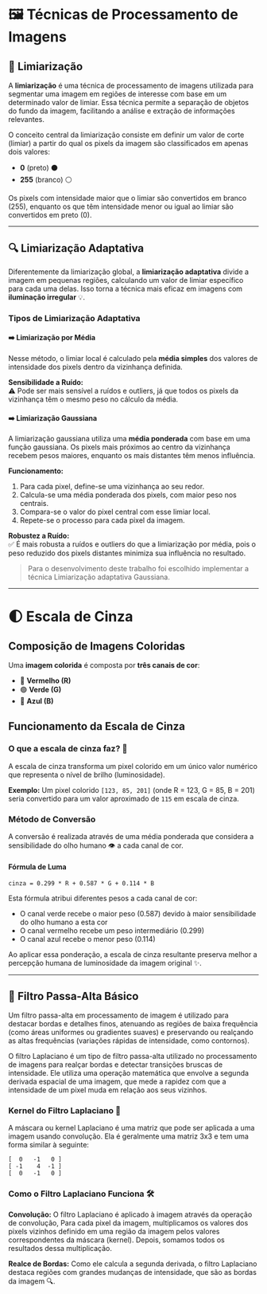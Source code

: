 # 🖼️ Técnicas de Processamento de Imagens

## 🎯 Limiarização

A **limiarização** é uma técnica de processamento de imagens utilizada para segmentar uma imagem em regiões de interesse com base em um determinado valor de limiar. Essa técnica permite a separação de objetos do fundo da imagem, facilitando a análise e extração de informações relevantes.

O conceito central da limiarização consiste em definir um valor de corte (limiar) a partir do qual os pixels da imagem são classificados em apenas dois valores:
- **0** (preto) ⚫
- **255** (branco) ⚪

Os pixels com intensidade maior que o limiar são convertidos em branco (255), enquanto os que têm intensidade menor ou igual ao limiar são convertidos em preto (0).

---

## 🔍 Limiarização Adaptativa

Diferentemente da limiarização global, a **limiarização adaptativa** divide a imagem em pequenas regiões, calculando um valor de limiar específico para cada uma delas. Isso torna a técnica mais eficaz em imagens com **iluminação irregular** 💡.

### Tipos de Limiarização Adaptativa

#### ➡️ Limiarização por Média

Nesse método, o limiar local é calculado pela **média simples** dos valores de intensidade dos pixels dentro da vizinhança definida.

**Sensibilidade a Ruído:**  
⚠️ Pode ser mais sensível a ruídos e outliers, já que todos os pixels da vizinhança têm o mesmo peso no cálculo da média.

#### ➡️ Limiarização Gaussiana

A limiarização gaussiana utiliza uma **média ponderada** com base em uma função gaussiana. Os pixels mais próximos ao centro da vizinhança recebem pesos maiores, enquanto os mais distantes têm menos influência.

**Funcionamento:**
1. Para cada pixel, define-se uma vizinhança ao seu redor.
2. Calcula-se uma média ponderada dos pixels, com maior peso nos centrais.
3. Compara-se o valor do pixel central com esse limiar local.
4. Repete-se o processo para cada pixel da imagem.

**Robustez a Ruído:**  
✅ É mais robusta a ruídos e outliers do que a limiarização por média, pois o peso reduzido dos pixels distantes minimiza sua influência no resultado.

> Para o desenvolvimento deste trabalho foi escolhido implementar a técnica Limiarização adaptativa Gaussiana.

---

# 🌓 Escala de Cinza

## Composição de Imagens Coloridas

Uma **imagem colorida** é composta por **três canais de cor**:
- 🔴 **Vermelho (R)**
- 🟢 **Verde (G)**
- 🔵 **Azul (B)**

## Funcionamento da Escala de Cinza

### O que a escala de cinza faz? 🤔

A escala de cinza transforma um pixel colorido em um único valor numérico que representa o nível de brilho (luminosidade).

**Exemplo:**
Um pixel colorido `[123, 85, 201]` (onde R = 123, G = 85, B = 201) seria convertido para um valor aproximado de `115` em escala de cinza.

### Método de Conversão

A conversão é realizada através de uma média ponderada que considera a sensibilidade do olho humano 👁️ a cada canal de cor.

#### Fórmula de Luma

```
cinza = 0.299 * R + 0.587 * G + 0.114 * B
```

Esta fórmula atribui diferentes pesos a cada canal de cor:
- O canal verde recebe o maior peso (0.587) devido à maior sensibilidade do olho humano a esta cor
- O canal vermelho recebe um peso intermediário (0.299)
- O canal azul recebe o menor peso (0.114)

Ao aplicar essa ponderação, a escala de cinza resultante preserva melhor a percepção humana de luminosidade da imagem original ✨.

---

## 📐 Filtro Passa-Alta Básico

Um filtro passa-alta em processamento de imagem é utilizado para destacar bordas e detalhes finos, atenuando as regiões de baixa frequência (como áreas uniformes ou gradientes suaves) e preservando ou realçando as altas frequências (variações rápidas de intensidade, como contornos).

O filtro Laplaciano é um tipo de filtro passa-alta utilizado no processamento de imagens para realçar bordas e detectar transições bruscas de intensidade. Ele utiliza uma operação matemática que envolve a segunda derivada espacial de uma imagem, que mede a rapidez com que a intensidade de um pixel muda em relação aos seus vizinhos.

### Kernel do Filtro Laplaciano 🧩

A máscara ou kernel Laplaciano é uma matriz que pode ser aplicada a uma imagem usando convolução. Ela é geralmente uma matriz 3x3 e tem uma forma similar à seguinte:

```
[  0   -1   0 ]
[ -1    4  -1 ]
[  0   -1   0 ]
```

### Como o Filtro Laplaciano Funciona 🛠️

**Convolução:** O filtro Laplaciano é aplicado à imagem através da operação de convolução, Para cada pixel da imagem, multiplicamos os valores dos pixels vizinhos definido em uma região da imagem pelos valores correspondentes da máscara (kernel). Depois, somamos todos os resultados dessa multiplicação.

**Realce de Bordas:** Como ele calcula a segunda derivada, o filtro Laplaciano destaca regiões com grandes mudanças de intensidade, que são as bordas da imagem 🔍.